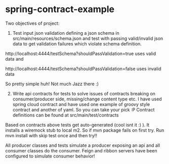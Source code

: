 # spring-contract-example

Two objectives of project:

1) Test input json validation defining a json schema in src/main/resources/schema.json and test with passing valid/invalid json data to get
validation failures which violate schema definition.

http://localhost:4444/testSchema?shouldPassValidation=true uses valid data and

http://localhost:4444/testSchema?shouldPassValidation=false uses invalid data

So pretty simple huh! Not much Jazz there :)

2) Write api contracts for tests to solve issues of contracts breaking on consumer/producer side, missing/change content 
type etc. I have used spring cloud contract and have used one example of groovy style contract and another of yaml. So you
can take your pick :P
Contract definitions can be found at src/main/test/contracts

Based on contracts above tests get auto-generated (cool isnt it :) ). It installs a wiremock stub to local m2. So if mvn 
package fails on first try. Run mvn install with skip test once and then try!!

All producer classes and tests simulate a producer exposing an api and all consumer classes do the consumer. Feign and ribbon
servers have been configured to simulate consumer behavior!
